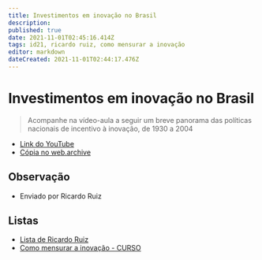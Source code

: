 ```yaml
---
title: Investimentos em inovação no Brasil
description: 
published: true
date: 2021-11-01T02:45:16.414Z
tags: id21, ricardo ruiz, como mensurar a inovação
editor: markdown
dateCreated: 2021-11-01T02:44:17.476Z
---
```


# Investimentos em inovação no Brasil
> Acompanhe na vídeo-aula a seguir um breve panorama das políticas nacionais de incentivo à inovação, de 1930 a 2004
- [Link do YouTube](https://www.youtube.com/watch?v=sE_Q2h-1iS8)
- [Cópia no web.archive](https://web.archive.org/web/20211019182234/https://www.youtube.com/watch?v=sE_Q2h-1iS8)
## Observação
- Enviado por Ricardo Ruiz

## Listas

- [Lista de Ricardo Ruiz](/listas/ricardo-ruiz)
- [Como mensurar a inovação - CURSO](/recursos/como-mensurar-a-inovacao-curso)